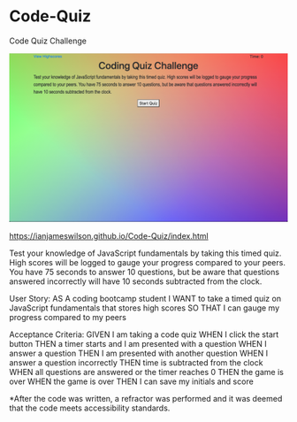 # Code-Quiz
Code Quiz Challenge

![](Assets/Images/code_quiz.png)

https://ianjameswilson.github.io/Code-Quiz/index.html

Test your knowledge of JavaScript fundamentals by taking this timed quiz. High scores will be logged to gauge your progress compared to your peers. You have 75 seconds to answer 10 questions, but be aware that questions answered incorrectly will have 10 seconds subtracted from the clock.

User Story:
AS A coding bootcamp student
I WANT to take a timed quiz on JavaScript fundamentals that stores high scores
SO THAT I can gauge my progress compared to my peers

Acceptance Criteria:
GIVEN I am taking a code quiz
WHEN I click the start button
THEN a timer starts and I am presented with a question
WHEN I answer a question
THEN I am presented with another question
WHEN I answer a question incorrectly
THEN time is subtracted from the clock
WHEN all questions are answered or the timer reaches 0
THEN the game is over
WHEN the game is over
THEN I can save my initials and score



*After the code was written, a refractor was performed and it was deemed that the code meets accessibility standards.
